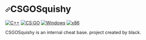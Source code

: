 <h1><a id="user-content-csgosimple" class="anchor" aria-hidden="true" href="#csgosimple"><svg class="octicon octicon-link" viewBox="0 0 16 16" version="1.1" width="16" height="16" aria-hidden="true"><path fill-rule="evenodd" d="M7.775 3.275a.75.75 0 001.06 1.06l1.25-1.25a2 2 0 112.83 2.83l-2.5 2.5a2 2 0 01-2.83 0 .75.75 0 00-1.06 1.06 3.5 3.5 0 004.95 0l2.5-2.5a3.5 3.5 0 00-4.95-4.95l-1.25 1.25zm-4.69 9.64a2 2 0 010-2.83l2.5-2.5a2 2 0 012.83 0 .75.75 0 001.06-1.06 3.5 3.5 0 00-4.95 0l-2.5 2.5a3.5 3.5 0 004.95 4.95l1.25-1.25a.75.75 0 00-1.06-1.06l-1.25 1.25a2 2 0 01-2.83 0z"></path></svg></a>CSGOSquishy</h1>

<p><a href="https://en.wikipedia.org/wiki/C%2B%2B" rel="nofollow"><img src="https://camo.githubusercontent.com/59772b6517a23256d57de3750acbe35f6d45440fd67599f48732c7af475b2a7a/68747470733a2f2f696d672e736869656c64732e696f2f62616467652f6c616e67756167652d432532422532422d2532336633346237642e7376673f7374796c653d706c6173746963" alt="C++" data-canonical-src="https://img.shields.io/badge/language-C%2B%2B-%23f34b7d.svg?style=plastic" style="max-width:100%;"></a>
<a href="https://store.steampowered.com/app/730/CounterStrike_Global_Offensive/" rel="nofollow"><img src="https://camo.githubusercontent.com/345c624a26b135f8f1c695a4638820ce2bcead6e6228432fc3ce4b93ae6c6507/68747470733a2f2f696d672e736869656c64732e696f2f62616467652f67616d652d4353253341474f2d79656c6c6f772e7376673f7374796c653d706c6173746963" alt="CS:GO" data-canonical-src="https://img.shields.io/badge/game-CS%3AGO-yellow.svg?style=plastic" style="max-width:100%;"></a>
<a href="https://en.wikipedia.org/wiki/Microsoft_Windows" rel="nofollow"><img src="https://camo.githubusercontent.com/67e0b3c01baf09bd30ecf11d4cdc46c4017e3908dab4d990cef5b705ac8621ba/68747470733a2f2f696d672e736869656c64732e696f2f62616467652f706c6174666f726d2d57696e646f77732d3030373864372e7376673f7374796c653d706c6173746963" alt="Windows" data-canonical-src="https://img.shields.io/badge/platform-Windows-0078d7.svg?style=plastic" style="max-width:100%;"></a>
<a href="https://en.wikipedia.org/wiki/X86" rel="nofollow"><img src="https://camo.githubusercontent.com/917e2a8a71435097662cf4d727418fd2e220ab969cf23a1197c8851eeda2c95e/68747470733a2f2f696d672e736869656c64732e696f2f62616467652f617263682d7838362d7265642e7376673f7374796c653d706c6173746963" alt="x86" data-canonical-src="https://img.shields.io/badge/arch-x86-red.svg?style=plastic" style="max-width:100%;"></a>
<p>CSGOSquishy is an internal cheat base. project created by black.</p>
